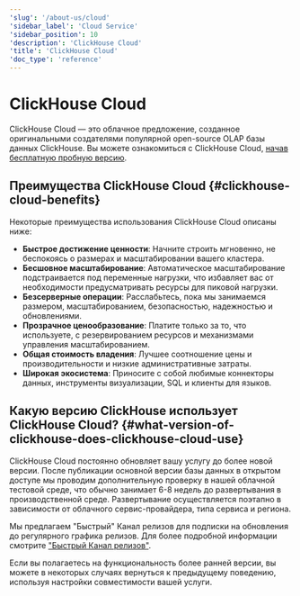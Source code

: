 ```yaml
---
'slug': '/about-us/cloud'
'sidebar_label': 'Cloud Service'
'sidebar_position': 10
'description': 'ClickHouse Cloud'
'title': 'ClickHouse Cloud'
'doc_type': 'reference'
---
```



# ClickHouse Cloud

ClickHouse Cloud — это облачное предложение, созданное оригинальными создателями популярной open-source OLAP базы данных ClickHouse. Вы можете ознакомиться с ClickHouse Cloud, [начав бесплатную пробную версию](https://console.clickhouse.cloud/signUp).

## Преимущества ClickHouse Cloud {#clickhouse-cloud-benefits}

Некоторые преимущества использования ClickHouse Cloud описаны ниже:

- **Быстрое достижение ценности**: Начните строить мгновенно, не беспокоясь о размерах и масштабировании вашего кластера.
- **Бесшовное масштабирование**: Автоматическое масштабирование подстраивается под переменные нагрузки, что избавляет вас от необходимости предусматривать ресурсы для пиковой нагрузки.
- **Безсерверные операции**: Расслабьтесь, пока мы занимаемся размером, масштабированием, безопасностью, надежностью и обновлениями.
- **Прозрачное ценообразование**: Платите только за то, что используете, с резервированием ресурсов и механизмами управления масштабированием.
- **Общая стоимость владения**: Лучшее соотношение цены и производительности и низкие административные затраты.
- **Широкая экосистема**: Приносите с собой любимые коннекторы данных, инструменты визуализации, SQL и клиенты для языков.

<!--
## Сравнение OSS и ClickHouse Cloud {#oss-vs-clickhouse-cloud}

| Характеристика                   | Преимущества                                                                                                                                                                                                                                                                                                   | OSS ClickHouse  | ClickHouse Cloud  |
|----------------------------------|------------------------------------------------------------------------------------------------------------------------------------------------------------------------------------------------------------------------------------------------------------------------------------------------------------|-----------------|-------------------|
| **Режимы развертывания**         | ClickHouse предоставляет возможность выбора между самостоятельным управлением с открытым исходным кодом или развертыванием в облаке. Используйте ClickHouse Local для локальных файлов без сервера или chDB для встроенного ClickHouse прямо в ваше приложение.                                                                                            | ✅               | ✅                 |
| **Хранилище**                    | Как продукт с открытым исходным кодом и облачным размещением, ClickHouse может быть развернут как в архитектурах с общим диском, так и в архитектурах с раздельными ресурсами.                                                                                                                                 | ✅               | ✅                 |
| **Мониторинг и оповещение**     | Мониторинг и оповещение о состоянии ваших сервисов критически важны для обеспечения оптимальной производительности и проактивного подхода к обнаружению и усложнению потенциальных проблем.                                                                                                              | ✅               | ✅                 |
| **ClickPipes**                   | ClickPipes — это управляемый механизм загрузки данных ClickHouse, который позволяет вам без труда подключать внешние источники данных, такие как базы данных, API и стриминговые сервисы, к ClickHouse Cloud, избавляя от необходимости управления конвейерами, собственными задачами или процессами ETL. Поддерживает нагрузки любого размера. | ❌               | ✅                 |
| **Предварительно настроенные интеграции** | ClickHouse предоставляет предварительно настроенные интеграции, которые соединяют ClickHouse с популярными инструментами и сервисами, такими как дата-озера, SQL и клиенты для языков, библиотеки визуализации и многое другое.                                                                      | ❌               | ✅                 |
| **SQL консоль**                  | SQL консоль предлагает быстрый, интуитивно понятный способ подключения, исследования и выполнения запросов к базам данных ClickHouse, включая стильный интерфейс, инструменты импорта данных, визуализации, функции совместной работы и поддержку SQL с помощью GenAI.                                         | ❌               | ✅                 |
| **Соответствие требованиям**     | Соответствие ClickHouse Cloud включает CCPA, EU-US DPF, GDPR, HIPAA, ISO 27001, ISO 27001 SoA, PCI DSS, SOC2. Безопасность, доступность, целостность обработки и процессы конфиденциальности ClickHouse Cloud проходят независимый аудит. Подробности: trust.clickhouse.com.                         | ❌               | ✅                 |
| **Безопасность корпоративного уровня** | Поддержка передовых функций безопасности, таких как SSO, двухфакторная аутентификация, контроль доступа на основе ролей (RBAC), частные и безопасные подключения с поддержкой частных ссылок и частных подключений к сервисам, фильтрация IP, ключи шифрования, управляемые клиентами (CMEK) и другие.                   | ❌               | ✅                 |
| **Масштабирование и оптимизация**| Бесшовно масштабируется вверх или вниз в зависимости от нагрузки, поддерживая как горизонтальное, так и вертикальное масштабирование. С автоматизированными резервными копиями, репликацией и высокой доступностью ClickHouse предоставляет пользователям оптимальное распределение ресурсов.                               | ❌               | ✅                 |
| **Услуги поддержки**             | Наши первоклассные услуги поддержки и ресурсы сообщества с открытым исходным кодом обеспечивают поддержку для любого выбранного вами режима развертывания.                                                                                                                                                     | ❌               | ✅                 |
| **Обновления базы данных**       | Регулярные обновления базы данных необходимы для установления сильной безопасности и доступа к последним функциям и улучшениям производительности.                                                                                                                                                             | ❌               | ✅                 |
| **Резервное копирование**        | Функциональность резервного копирования и восстановления обеспечивает надежность данных и поддерживает благоприятное восстановление в случае сбоев или других нарушений.                                                                                                                                      | ❌               | ✅                 |
| **Разделение вычисления и хранения** | Пользователи могут масштабировать вычислительные ресурсы независимо от хранения, так что команды и нагрузки могут использовать одно и то же хранилище и поддерживать выделенные вычислительные ресурсы. Это гарантирует, что производительность одной нагрузки не мешает другой, повышая гибкость, производительность и эффективность затрат. | ❌               | ✅                 |
| **Управляемые услуги**           | С облачной услугой управления команды могут сосредоточиться на бизнес-результатах и сократить время вывода на рынок, не беспокоясь о операционных затратах на размер, настройку и обслуживание ClickHouse.                                                                                                        | ❌               | ✅                 |
-->

## Какую версию ClickHouse использует ClickHouse Cloud? {#what-version-of-clickhouse-does-clickhouse-cloud-use}

ClickHouse Cloud постоянно обновляет вашу услугу до более новой версии. После публикации основной версии базы данных в открытом доступе мы проводим дополнительную проверку в нашей облачной тестовой среде, что обычно занимает 6-8 недель до развертывания в производственной среде. Развертывание осуществляется поэтапно в зависимости от облачного сервис-провайдера, типа сервиса и региона.

Мы предлагаем "Быстрый" Канал релизов для подписки на обновления до регулярного графика релизов. Для более подробной информации смотрите ["Быстрый Канал релизов"](/manage/updates#fast-release-channel-early-upgrades).

Если вы полагаетесь на функциональность более ранней версии, вы можете в некоторых случаях вернуться к предыдущему поведению, используя настройки совместимости вашей услуги.
